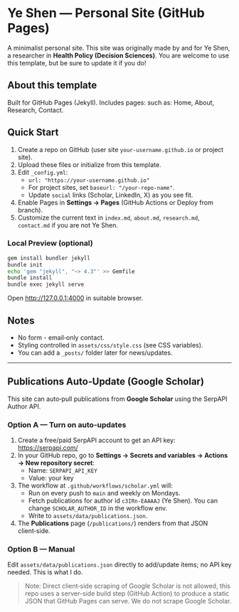 # Ye Shen — Personal Site (GitHub Pages)

A minimalist personal site. This site was originally made by and for Ye Shen, a researcher in **Health Policy (Decision Sciences)**. You are welcome to use this template, but be sure to update it if you do!

## About this template
Built for GitHub Pages (Jekyll). 
Includes pages: such as: Home, About, Research, Contact.

## Quick Start
1. Create a repo on GitHub (user site `your-username.github.io` or project site).
2. Upload these files or initialize from this template.
3. Edit `_config.yml`:
   - `url: "https://your-username.github.io"`
   - For project sites, set `baseurl: "/your-repo-name"`.
   - Update `social` links (Scholar, LinkedIn, X) as you see fit.
4. Enable Pages in **Settings → Pages** (GitHub Actions or Deploy from branch).
5. Customize the current text in `index.md`, `about.md`, `research.md`, `contact.md` if you are not Ye Shen. 

### Local Preview (optional)
```bash
gem install bundler jekyll
bundle init
echo 'gem "jekyll", "~> 4.3"' >> Gemfile
bundle install
bundle exec jekyll serve
```
Open http://127.0.0.1:4000 in suitable browser.


## Notes
- No form - email‑only contact.
- Styling controlled in `assets/css/style.css` (see CSS variables).
- You can add a `_posts/` folder later for news/updates.


---

## Publications Auto‑Update (Google Scholar)

This site can auto‑pull publications from **Google Scholar** using the SerpAPI Author API.

### Option A — Turn on auto-updates
1. Create a free/paid SerpAPI account to get an API key: https://serpapi.com/
2. In your GitHub repo, go to **Settings → Secrets and variables → Actions → New repository secret**:
   - Name: `SERPAPI_API_KEY`
   - Value: your key
3. The workflow at `.github/workflows/scholar.yml` will:
   - Run on every push to `main` and weekly on Mondays.
   - Fetch publications for author id `c3IRn-EAAAAJ` (Ye Shen). You can change `SCHOLAR_AUTHOR_ID` in the workflow env.
   - Write to `assets/data/publications.json`.
4. The **Publications** page (`/publications/`) renders from that JSON client‑side.

### Option B — Manual
Edit `assets/data/publications.json` directly to add/update items; no API key needed.
This is what I do.

> Note: Direct client‑side scraping of Google Scholar is not allowed, this repo uses a server-side build step (GitHub Action) to produce a static JSON that GitHub Pages can serve. We do not scrape Google Scholar. 
